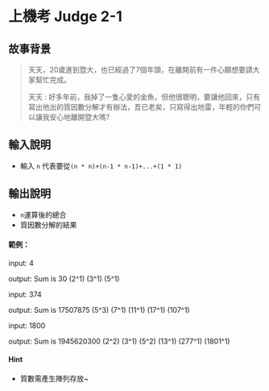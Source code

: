 
# 上機考 Judge 2-1
## 故事背景
>天天，20歲進到暨大，也已經過了7個年頭，在離開前有一件心願想要請大家幫忙完成。
>
>天天 : 好多年前，我掉了一隻心愛的金魚，但他很聰明，要讓他回來，只有寫出他出的質因數分解才有辦法，吾已老矣，只寫得出地雷，年輕的你們可以讓我安心地離開暨大嗎?


## 輸入說明
- 輸入 `n` 代表要從`(n * n)+(n-1 * n-1)+...+(1 * 1)`
## 輸出說明
- `n`運算後的總合
- 質因數分解的結果

#### 範例：
input:
4

output:
Sum is 30
(2^1) (3^1) (5^1) 

input:
374

output:
Sum is 17507875
(5^3) (7^1) (11^1) (17^1) (107^1)

input:
1800

output:
Sum is 1945620300
(2^2) (3^1) (5^2) (13^1) (277^1) (1801^1)

#### Hint
- 質數需產生陣列存放~
